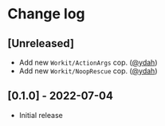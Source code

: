 # Change log

## [Unreleased]

- Add new `Workit/ActionArgs` cop. ([@ydah][])
- Add new `Workit/NoopRescue` cop. ([@ydah][])

## [0.1.0] - 2022-07-04

- Initial release

<!-- Contributors -->

[@ydah]: https://github.com/ydah

